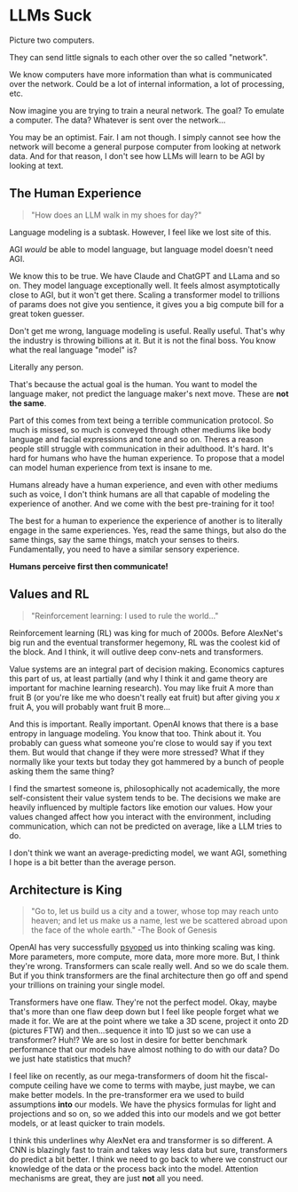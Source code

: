 # LLMs Suck

Picture two computers.

They can send little signals to each other over the so called "network".

We know computers have more information than what is communicated over the
network. Could be a lot of internal information, a lot of processing, etc.

Now imagine you are trying to train a neural network. The goal? To emulate a 
computer. The data? Whatever is sent over the network...

You may be an optimist. Fair. I am not though. I simply cannot see how the 
network will become a general purpose computer from looking at network data. And 
for that reason, I don't see how LLMs will learn to be AGI by looking at text.

## The Human Experience

> "How does an LLM walk in my shoes for day?"

Language modeling is a subtask. However, I feel like we lost site of this.

AGI *would* be able to model language, but language model doesn't need AGI.

We know this to be true. We have Claude and ChatGPT and LLama and so on. They 
model language exceptionally well. It feels almost asymptotically close to AGI,
but it won't get there. Scaling a transformer model to trillions of params does 
not give you sentience, it gives you a big compute bill for a great token guesser.

Don't get me wrong, language modeling is useful. Really useful. That's why the 
industry is throwing billions at it. But it is not the final boss. You know what 
the real language "model" is?

Literally any person.

That's because the actual goal is the human. You want to model the language 
maker, not predict the language maker's next move. These are **not the same**.

Part of this comes from text being a terrible communication protocol. So much is
missed, so much is conveyed through other mediums like body language and facial 
expressions and tone and so on. Theres a reason people still struggle with 
communication in their adulthood. It's hard. It's hard for humans who have the 
human experience. To propose that a model can model human experience from text 
is insane to me. 

Humans already have a human experience, and even with other mediums such as voice,
I don't think humans are all that capable of modeling the experience of another.
And we come with the best pre-training for it too!

The best for a human to experience the experience of another is to literally 
engage in the same experiences. Yes, read the same things, but also do the same 
things, say the same things, match your senses to theirs. Fundamentally, you 
need to have a similar sensory experience. 

**Humans perceive first then communicate!**

## Values and RL

> "Reinforcement learning: I used to rule the world..."

Reinforcement learning (RL) was king for much of 2000s. Before AlexNet's big run 
and the eventual transformer hegemony, RL was the coolest kid of the block. And 
I think, it will outlive deep conv-nets and transformers.

Value systems are an integral part of decision making. Economics captures this 
part of us, at least partially (and why I think it and game theory are important 
for machine learning research). You may like fruit A more than fruit B (or 
you're like me who doesn't really eat fruit) but after giving you _x_ fruit A, 
you will probably want fruit B more...

And this is important. Really important. OpenAI knows that there is a base 
entropy in language modeling. You know that too. Think about it. You probably 
can guess what someone you're close to would say if you text them. But would 
that change if they were more stressed? What if they normally like your texts 
but today they got hammered by a bunch of people asking them the same thing? 

I find the smartest someone is, philosophically not academically, the more 
self-consistent their value system tends to be. The decisions we make are 
heavily influenced by multiple factors like emotion our values. How your values 
changed affect how you interact with the environment, including communication, 
which can not be predicted on average, like a LLM tries to do.

I don't think we want an average-predicting model, we want AGI, something I hope 
is a bit better than the average person.

## Architecture is King

> "Go to, let us build us a city and a tower, whose top may reach unto heaven; 
> and let us make us a name, lest we be scattered abroad upon the face of the 
> whole earth." -The Book of Genesis

OpenAI has very successfully [psyoped](https://en.wikipedia.org/wiki/Psychological_operations_(United_States)) 
us into thinking scaling was king. More parameters, more compute, more data, more
more more. But, I think they're wrong. Transformers can scale really well. And 
so we do scale them. But if you think transformers are the final architecture 
then go off and spend your trillions on training your single model.

Transformers have one flaw. They're not the perfect model. Okay, maybe that's 
more than one flaw deep down but I feel like people forget what we made it for.
We are at the point where we take a 3D scene, project it onto 2D (pictures FTW) 
and then...sequence it into 1D just so we can use a transformer? Huh!? We are so 
lost in desire for better benchmark performance that our models have almost 
nothing to do with our data? Do we just hate statistics that much?

I feel like on recently, as our mega-transformers of doom hit the fiscal-compute 
ceiling have we come to terms with maybe, just maybe, we can make better models.
In the pre-transformer era we used to build assumptions **into** our models. We 
have the physics formulas for light and projections and so on, so we added this 
into our models and we got better models, or at least quicker to train models.

I think this underlines why AlexNet era and transformer is so different. A CNN 
is blazingly fast to train and takes way less data but sure, transformers do 
predict a bit better. I think we need to go back to where we construct our 
knowledge of the data or the process back into the model. Attention mechanisms 
are great, they are just **not** all you need.

